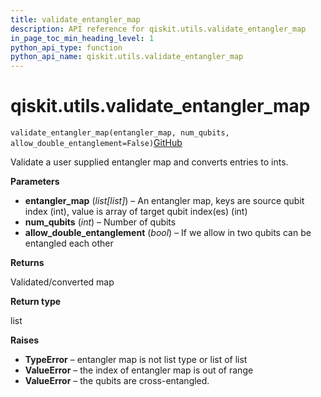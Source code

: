 ```yaml
---
title: validate_entangler_map
description: API reference for qiskit.utils.validate_entangler_map
in_page_toc_min_heading_level: 1
python_api_type: function
python_api_name: qiskit.utils.validate_entangler_map
---
```


# qiskit.utils.validate\_entangler\_map

<span id="qiskit.utils.validate_entangler_map" />

`validate_entangler_map(entangler_map, num_qubits, allow_double_entanglement=False)`[GitHub](https://github.com/qiskit/qiskit/tree/stable/0.41/qiskit/utils/entangler_map.py "view source code")

Validate a user supplied entangler map and converts entries to ints.

**Parameters**

*   **entangler\_map** (*list\[list]*) – An entangler map, keys are source qubit index (int), value is array of target qubit index(es) (int)
*   **num\_qubits** (*int*) – Number of qubits
*   **allow\_double\_entanglement** (*bool*) – If we allow in two qubits can be entangled each other

**Returns**

Validated/converted map

**Return type**

list

**Raises**

*   **TypeError** – entangler map is not list type or list of list
*   **ValueError** – the index of entangler map is out of range
*   **ValueError** – the qubits are cross-entangled.

